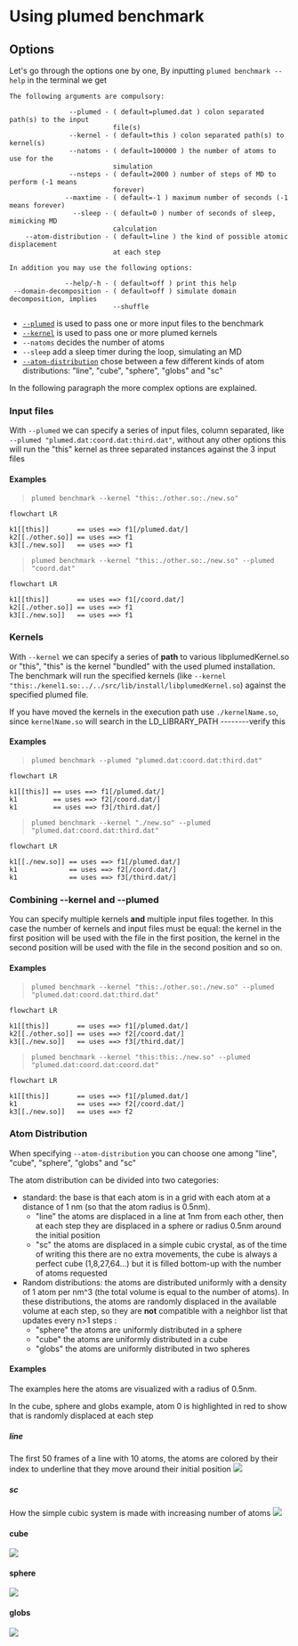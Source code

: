 # Using plumed benchmark

## Options

Let's go through the options one by one,
By inputting  `plumed benchmark --help` in the terminal we get
```
The following arguments are compulsory: 

               --plumed - ( default=plumed.dat ) colon separated path(s) to the input 
                          file(s) 
               --kernel - ( default=this ) colon separated path(s) to kernel(s) 
               --natoms - ( default=100000 ) the number of atoms to use for the 
                          simulation 
               --nsteps - ( default=2000 ) number of steps of MD to perform (-1 means 
                          forever) 
              --maxtime - ( default=-1 ) maximum number of seconds (-1 means forever) 
                --sleep - ( default=0 ) number of seconds of sleep, mimicking MD 
                          calculation 
    --atom-distribution - ( default=line ) the kind of possible atomic displacement 
                          at each step 

In addition you may use the following options: 

              --help/-h - ( default=off ) print this help 
 --domain-decomposition - ( default=off ) simulate domain decomposition, implies 
                          --shuffle 
```

 - [`--plumed`](#input-files) is used to pass one or more input files to the benchmark
 - [`--kernel`](#kernels) is used to pass one or more plumed kernels
 - `--natoms` decides the number of atoms
 - `--sleep`  add a sleep timer during the loop, simulating an MD
 - [`--atom-distribution`](#atom-distribution) chose between a few different kinds of atom distributions: "line", "cube", "sphere", "globs" and "sc"

In the following paragraph the more complex options are explained.

### Input files

With `--plumed` we can specify a series of input files, column separated, like `--plumed "plumed.dat:coord.dat:third.dat"`,
without any other options this will run the "this" kernel as three separated instances against the 3 input files

#### Examples


>`plumed benchmark --kernel "this:./other.so:./new.so"`

```mermaid
flowchart LR

k1[[this]]       == uses ==> f1[/plumed.dat/]
k2[[./other.so]] == uses ==> f1
k3[[./new.so]]   == uses ==> f1

```

>`plumed benchmark --kernel "this:./other.so:./new.so" --plumed "coord.dat"`

```mermaid
flowchart LR

k1[[this]]       == uses ==> f1[/coord.dat/]
k2[[./other.so]] == uses ==> f1
k3[[./new.so]]   == uses ==> f1
```


### Kernels
With `--kernel` we can specify a series of **path** to various libplumedKernel.so or "this", "this" is the kernel "bundled" with the used plumed installation.
The benchmark will run the specified kernels (like `--kernel "this:./kenel1.so:../../src/lib/install/libplumedKernel.so`) against the specified plumed file.

If you have moved the kernels in the execution path use `./kernelName.so`, since `kernelName.so` will search in the LD_LIBRARY_PATH --------verify this

#### Examples

>`plumed benchmark --plumed "plumed.dat:coord.dat:third.dat"`

```mermaid
flowchart LR

k1[[this]] == uses ==> f1[/plumed.dat/]
k1         == uses ==> f2[/coord.dat/]
k1         == uses ==> f3[/third.dat/]

```

>`plumed benchmark --kernel "./new.so" --plumed "plumed.dat:coord.dat:third.dat"`

```mermaid
flowchart LR

k1[[./new.so]] == uses ==> f1[/plumed.dat/]
k1             == uses ==> f2[/coord.dat/]
k1             == uses ==> f3[/third.dat/]

```

### Combining --kernel and --plumed

You can specify multiple kernels **and** multiple input files together.
In this case the number of kernels and input files must be equal: the kernel in the first position will be used with the file in the first position, the kernel in the second position will be used with the file in the second position and so on.

#### Examples

>`plumed benchmark --kernel "this:./other.so:./new.so" --plumed "plumed.dat:coord.dat:third.dat"`

```mermaid
flowchart LR

k1[[this]]       == uses ==> f1[/plumed.dat/]
k2[[./other.so]] == uses ==> f2[/coord.dat/]
k3[[./new.so]]   == uses ==> f3[/third.dat/]

```

>`plumed benchmark --kernel "this:this:./new.so" --plumed "plumed.dat:coord.dat:coord.dat"`

```mermaid
flowchart LR

k1[[this]]       == uses ==> f1[/plumed.dat/]
k1               == uses ==> f2[/coord.dat/]
k3[[./new.so]]   == uses ==> f2

```


### Atom Distribution
When specifying `--atom-distribution` you can choose one among "line", "cube", "sphere", "globs" and "sc"

The atom distribution can be divided into two categories:
- standard: the base is that each atom is in a grid with each atom at a distance of 1 nm  (so that the atom radius is 0.5nm).
    - "line" the atoms are displaced in a line at 1nm from each other, then at each step they are displaced in a sphere or radius 0.5nm around the initial position
    - "sc" the atoms are displaced in a simple cubic crystal, as of the time of writing this there are no extra movements, the cube is always a perfect cube (1,8,27,64...) but it is filled bottom-up with the number of atoms requested 
 - Random distributions: the atoms are distributed uniformly with a density of 1 atom per nm^3 (the total volume is equal to the number of atoms). In these distributions, the atoms are randomly displaced in the available volume at each step, so they are **not** compatible with a neighbor list that updates every n>1 steps :
    - "sphere" the atoms are uniformly distributed in a sphere
    - "cube" the atoms are uniformly distributed in a cube
    - "globs" the atoms are uniformly distributed in two spheres


#### Examples
The examples here the atoms are visualized with a radius of 0.5nm.

In the cube, sphere and globs example, atom 0 is highlighted in red to show that is randomly displaced at each step

##### line
The first 50 frames of a line with 10 atoms, the atoms are colored by their index to underline that they move around their initial position
![](line.gif)

##### sc
How the simple cubic system is made with increasing number of atoms
![](sc.gif)

#### cube
![](cube.gif)

#### sphere
![](sphere.gif)

#### globs
![](globs.gif)